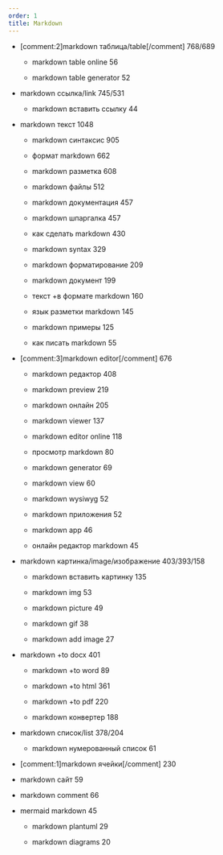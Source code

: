 ```yaml
---
order: 1
title: Markdown
---
```


-  [comment:2]markdown таблица/table[/comment]	768/689

   -  markdown table online	56

   -  markdown table generator	52

-  markdown ссылка/link	745/531

   -  markdown вставить ссылку	44

-  markdown текст	1048

   -  markdown синтаксис	905

   -  формат markdown	662

   -  markdown разметка	608

   -  markdown файлы	512

   -  markdown документация	457

   -  markdown шпаргалка	457

   -  как сделать markdown	430

   -  markdown syntax	329

   -  markdown форматирование	209

   -  markdown документ	199

   -  текст +в формате markdown	160

   -  язык разметки markdown	145

   -  markdown примеры	125

   -  как писать markdown	55

-  [comment:3]markdown editor[/comment]	676

   -  markdown редактор	408

   -  markdown preview	219

   -  markdown онлайн	205

   -  markdown viewer	137

   -  markdown editor online	118

   -  просмотр markdown	80

   -  markdown generator	69

   -  markdown view	60

   -  markdown wysiwyg	52

   -  markdown приложения	52

   -  markdown app	46

   -  онлайн редактор markdown	45

-  markdown картинка/image/изображение	403/393/158

   -  markdown вставить картинку	135

   -  markdown img	53

   -  markdown picture	49

   -  markdown gif	38

   -  markdown add image	27

-  markdown +to docx	401

   -  markdown +to word	89

   -  markdown +to html	361

   -  markdown +to pdf	220

   -  markdown конвертер	188

-  markdown список/list	378/204

   -  markdown нумерованный список	61

-  [comment:1]markdown ячейки[/comment]	230

-  markdown сайт	59

-  markdown comment	66

-  mermaid markdown	45

   -  markdown plantuml	29

   -  markdown diagrams	20